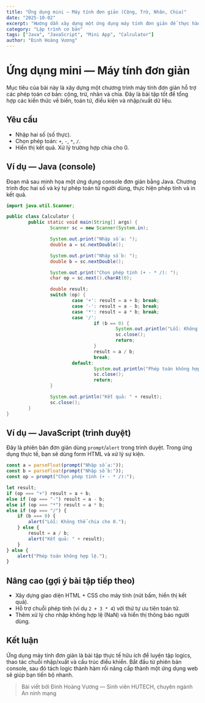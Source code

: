 ```yaml
---
title: "Ứng dụng mini — Máy tính đơn giản (Cộng, Trừ, Nhân, Chia)"
date: "2025-10-02"
excerpt: "Hướng dẫn xây dựng một ứng dụng máy tính đơn giản để thực hành biến, toán tử, điều kiện và hàm với ví dụ Java và JavaScript."
category: "Lập trình cơ bản"
tags: ["Java", "JavaScript", "Mini App", "Calculator"]
author: "Đinh Hoàng Vương"
---
```


# Ứng dụng mini — Máy tính đơn giản

Mục tiêu của bài này là xây dựng một chương trình máy tính đơn giản hỗ trợ các phép toán cơ bản: cộng, trừ, nhân và chia. Đây là bài tập tốt để tổng hợp các kiến thức về biến, toán tử, điều kiện và nhập/xuất dữ liệu.

## Yêu cầu

- Nhập hai số (số thực).
- Chọn phép toán: `+`, `-`, `*`, `/`.
- Hiển thị kết quả. Xử lý trường hợp chia cho 0.

## Ví dụ — Java (console)

Đoạn mã sau minh họa một ứng dụng console đơn giản bằng Java. Chương trình đọc hai số và ký tự phép toán từ người dùng, thực hiện phép tính và in kết quả.

```java
import java.util.Scanner;

public class Calculator {
        public static void main(String[] args) {
                Scanner sc = new Scanner(System.in);

                System.out.print("Nhập số a: ");
                double a = sc.nextDouble();

                System.out.print("Nhập số b: ");
                double b = sc.nextDouble();

                System.out.print("Chọn phép tính (+ - * /): ");
                char op = sc.next().charAt(0);

                double result;
                switch (op) {
                        case '+': result = a + b; break;
                        case '-': result = a - b; break;
                        case '*': result = a * b; break;
                        case '/':
                                if (b == 0) {
                                        System.out.println("Lỗi: Không thể chia cho 0.");
                                        sc.close();
                                        return;
                                }
                                result = a / b;
                                break;
                        default:
                                System.out.println("Phép toán không hợp lệ.");
                                sc.close();
                                return;
                }

                System.out.println("Kết quả: " + result);
                sc.close();
        }
}
```

## Ví dụ — JavaScript (trình duyệt)

Đây là phiên bản đơn giản dùng `prompt`/`alert` trong trình duyệt. Trong ứng dụng thực tế, bạn sẽ dùng form HTML và xử lý sự kiện.

```javascript
const a = parseFloat(prompt("Nhập số a:"));
const b = parseFloat(prompt("Nhập số b:"));
const op = prompt("Chọn phép tính (+ - * /):");

let result;
if (op === "+") result = a + b;
else if (op === "-") result = a - b;
else if (op === "*") result = a * b;
else if (op === "/") {
    if (b === 0) {
        alert("Lỗi: Không thể chia cho 0.");
    } else {
        result = a / b;
        alert("Kết quả: " + result);
    }
} else {
    alert("Phép toán không hợp lệ.");
}
```

## Nâng cao (gợi ý bài tập tiếp theo)

- Xây dựng giao diện HTML + CSS cho máy tính (nút bấm, hiển thị kết quả).
- Hỗ trợ chuỗi phép tính (ví dụ `2 + 3 * 4`) với thứ tự ưu tiên toán tử.
- Thêm xử lý cho nhập không hợp lệ (NaN) và hiển thị thông báo người dùng.

## Kết luận

Ứng dụng máy tính đơn giản là bài tập thực tế hữu ích để luyện tập logics, thao tác chuỗi nhập/xuất và cấu trúc điều khiển. Bắt đầu từ phiên bản console, sau đó tách logic thành hàm rồi nâng cấp thành một ứng dụng web sẽ giúp bạn tiến bộ nhanh.

> Bài viết bởi Đinh Hoàng Vương — Sinh viên HUTECH, chuyên ngành An ninh mạng